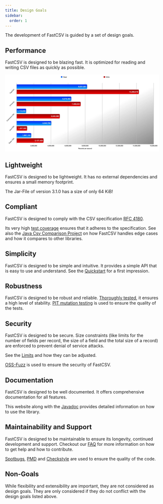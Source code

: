 ```yaml
---
title: Design Goals
sidebar:
  order: 1
---
```


The development of FastCSV is guided by a set of design goals.

## Performance

FastCSV is designed to be blazing fast. It is optimized for reading and writing CSV files as quickly as possible.

![Benchmark](../../../assets/benchmark.webp "Benchmark")

## Lightweight

FastCSV is designed to be lightweight. It has no external dependencies and ensures a small memory footprint.

The Jar-File of version 3.1.0 has a size of only 64 KiB!

## Compliant

FastCSV is designed to comply with the CSV specification [RFC 4180](https://datatracker.ietf.org/doc/html/rfc4180).

Its very high [test coverage](https://app.codecov.io/gh/osiegmar/FastCSV) ensures that it adheres to the specification.
See also the [Java Csv Comparison Project](https://github.com/osiegmar/JavaCsvComparison) on how FastCSV handles edge cases and how it compares to other
libraries.

## Simplicity

FastCSV is designed to be simple and intuitive. It provides a simple API that is easy to use and understand.
See the [Quickstart](/guides/quickstart/) for a first impression.

## Robustness

FastCSV is designed to be robust and reliable. [Thoroughly tested](https://app.codecov.io/gh/osiegmar/FastCSV),
it ensures a high level of stability.
[PIT mutation testing](https://pitest.org) is used to ensure the quality of the tests.

## Security

FastCSV is designed to be secure. Size constraints (like limits for the number of fields per record, the
size of a field and the total size of a record) are enforced to prevent denial of service attacks.

See the [Limits](https://github.com/osiegmar/FastCSV/blob/main/lib/src/main/java/de/siegmar/fastcsv/util/Limits.java)
and how they can be adjusted.

[OSS-Fuzz](https://google.github.io/oss-fuzz/) is used to ensure the security of FastCSV.

## Documentation

FastCSV is designed to be well documented. It offers comprehensive documentation for all features.

This website along with the [Javadoc](https://javadoc.io/doc/de.siegmar/fastcsv)
provides detailed information on how to use the library.

## Maintainability and Support

FastCSV is designed to be maintainable to ensure its longevity, continued development and support.
Checkout our [FAQ](/faq/) for more information on how to get help and how to contribute.

[Spotbugs](https://spotbugs.github.io), [PMD](https://pmd.github.io) and
[Checkstyle](https://checkstyle.sourceforge.io) are used to ensure the quality of the code.

## Non-Goals

While flexibility and extensibility are important, they are not considered as design goals. They are only considered if
they do not conflict with the design goals listed above.
